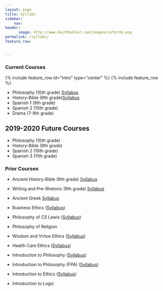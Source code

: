 ```yaml
---
layout: page
title: Syllabi
sidebar:
    nav: 
header:
      image: http://www.keithbuhler.com/images/oxford4.png
permalink: /syllabi/
feature_row:


---
```


### Current Courses

{% include feature_row id="intro" type="center" %}
{% include feature_row %}

- Philosophy (10th grade) [Syllabus](/trinity-philosophy/)
- History-Bible (9th grade)[Syllabus](/history)
- Spanish 1 (9th grade)
- Spanish 2 (10th grade)
- Drama (7-8th grade) 

## 2019-2020 Future Courses

- Philosophy (10th grade) 
- History-Bible (9th grade) 
- Spanish 2 (10th grade)
- Spanish 3 (11th grade)

### Prior Courses
- Ancient History-Bible (9th grade) [Syllabus](/history2017)
- Writing and Pre-Rhetoric (9th grade) [Syllabus](/writing2017)
- Ancient Greek [Syllabus](/greek)

- Business Ethics ([Syllabus](/syllabus334))  
- Philosophy of CS Lewis ([Syllabus](/syllabus251))  
- Philosophy of Religion    
- Wisdom and Virtue Ethics  ([Syllabus](/syllabus293wisdom))   
- Health Care Ethics ([Syllabus](/syllabus-S2016-305-health-care))             
- Introduction to Philosophy ([Syllabus](/introduction))  
- Introduction to Philosophy (FPA) ([Syllabus](http://www.keithbuhler.com/intro-fpa))
- Introduction to Ethics ([Syllabus](https://docs.google.com/document/d/1u2FI836N6FcWWs2I5BrbLF1tQav9wjcDJiOU0bRkfRw/edit))     
- Introduction to Logic   



